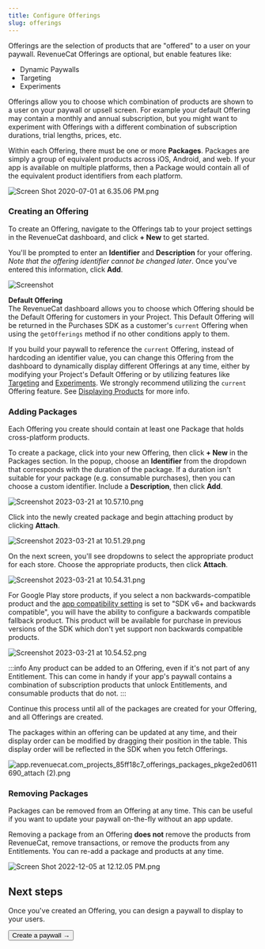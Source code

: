 ```yaml
---
title: Configure Offerings
slug: offerings
---
```


Offerings are the selection of products that are "offered" to a user on your paywall. RevenueCat Offerings are optional, but enable features like:

- Dynamic Paywalls
- Targeting
- Experiments

Offerings allow you to choose which combination of products are shown to a user on your paywall or upsell screen. For example your default Offering may contain a monthly and annual subscription, but you might want to experiment with Offerings with a different combination of subscription durations, trial lengths, prices, etc.

Within each Offering, there must be one or more **Packages**. Packages are simply a group of equivalent products across iOS, Android, and web. If your app is available on multiple platforms, then a Package would contain all of the equivalent product identifiers from each platform.

![](/images/c4f0b08-Screen_Shot_2020-07-01_at_6.35.06_PM_bebc522b7112c8d3fe6a4549256ba588.png "Screen Shot 2020-07-01 at 6.35.06 PM.png")

### Creating an Offering

To create an Offering, navigate to the Offerings tab to your project settings in the RevenueCat dashboard, and click **+ New** to get started.

You'll be prompted to enter an **Identifier** and **Description** for your offering. _Note that the offering identifier cannot be changed later_. Once you've entered this information, click **Add**.

![Screenshot](/images/7508f4b-Screenshot_2023-12-05_at_10.17.25_PM_4a7403e5b880248ab9c00c129c89edd6.png)

**Default Offering**  
The RevenueCat dashboard allows you to choose which Offering should be the Default Offering for customers in your Project. This Default Offering will be returned in the Purchases SDK as a customer's `current` Offering when using the `getOfferings` method if no other conditions apply to them.

If you build your paywall to reference the `current` Offering, instead of hardcoding an identifier value, you can change this Offering from the dashboard to dynamically display different Offerings at any time, either by modifying your Project's Default Offering or by utilizing features like [Targeting](https://www.revenuecat.com/docs/tools/targeting) and [Experiments](https://www.revenuecat.com/docs/tools/targeting). We strongly recommend utilizing the `current` Offering feature. See [Displaying Products](/getting-started/displaying-products) for more info.

### Adding Packages

Each Offering you create should contain at least one Package that holds cross-platform products.

To create a package, click into your new Offering, then click **+ New** in the Packages section. In the popup, choose an **Identifier** from the dropdown that corresponds with the duration of the package. If a duration isn't suitable for your package (e.g. consumable purchases), then you can choose a custom identifier. Include a **Description**, then click **Add**.

![](/images/f416859-Screenshot_2023-03-21_at_10.57.10_dc01f310276ab6c27a087da90a72a782.png "Screenshot 2023-03-21 at 10.57.10.png")

Click into the newly created package and begin attaching product by clicking **Attach**.

![](/images/0c981f7-Screenshot_2023-03-21_at_10.51.29_6b599e6b850c5fc7ef2631a5adec12e9.png "Screenshot 2023-03-21 at 10.51.29.png")

On the next screen, you'll see dropdowns to select the appropriate product for each store. Choose the appropriate products, then click **Attach**.

![](/images/9bad7ea-Screenshot_2023-03-21_at_10.54.31_7ebbf8f6f7f03c93fc30178ec082fffd.png "Screenshot 2023-03-21 at 10.54.31.png")

For Google Play store products, if you select a non backwards-compatible product and the [app compatibility setting](/getting-started/entitlements/google-subscriptions-and-backwards-compatibility) is set to "SDK v6+ and backwards compatible", you will have the ability to configure a backwards compatible fallback product. This product will be available for purchase in previous versions of the SDK which don't yet support non backwards compatible products.

![](/images/fba3a35-Screenshot_2023-03-21_at_10.54.52_499e0d4c200876ac2fb91f6174911865.png "Screenshot 2023-03-21 at 10.54.52.png")

:::info
Any product can be added to an Offering, even if it's not part of any Entitlement. This can come in handy if your app's paywall contains a combination of subscription products that unlock Entitlements, and consumable products that do not.
:::

Continue this process until all of the packages are created for your Offering, and all Offerings are created.

The packages within an offering can be updated at any time, and their display order can be modified by dragging their position in the table. This display order will be reflected in the SDK when you fetch Offerings.

![](/images/de814f7-app.revenuecat.com_projects_85ff18c7_offerings_packages_pkge2ed0611690_attach_2_a52581f352630063980b5d583618970a.png "app.revenuecat.com_projects_85ff18c7_offerings_packages_pkge2ed0611690_attach (2).png")

### Removing Packages

Packages can be removed from an Offering at any time. This can be useful if you want to update your paywall on-the-fly without an app update.

Removing a package from an Offering **does not** remove the products from RevenueCat, remove transactions, or remove the products from any Entitlements. You can re-add a package and products at any time.

![](/images/dff40c4-Screen_Shot_2022-12-05_at_12.12.05_PM_8a4763f6533fdd43a377809bc374da70.png "Screen Shot 2022-12-05 at 12.12.05 PM.png")

## Next steps

Once you've created an Offering, you can design a paywall to display to your users.

<Button href="/docs/tools/paywalls">Create a paywall →</Button>
